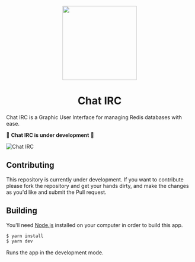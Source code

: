 <p align="center">
  <img src="https://storage.googleapis.com/golden-wind/rocketredis/logo.png" width="200" />
</p>

<h1 align="center">
  Chat IRC
</h1>

Chat IRC is a Graphic User Interface for managing Redis databases with ease.

🚧 **Chat IRC is under development** 🚧

![Chat IRC](/.github/layout.png)

## Contributing

This repository is currently under development. If you want to contribute please fork the repository and get your hands dirty, and make the changes as you'd like and submit the Pull request.

## Building

You'll need [Node.js](https://nodejs.org) installed on your computer in order to build this app.

```bash
$ yarn install
$ yarn dev
```

Runs the app in the development mode.<br/>